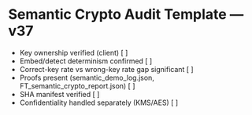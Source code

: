 # Semantic Crypto Audit Template — v37

- Key ownership verified (client) [ ]
- Embed/detect determinism confirmed [ ]
- Correct-key rate vs wrong-key rate gap significant [ ]
- Proofs present (semantic_demo_log.json, FT_semantic_crypto_report.json) [ ]
- SHA manifest verified [ ]
- Confidentiality handled separately (KMS/AES) [ ]
